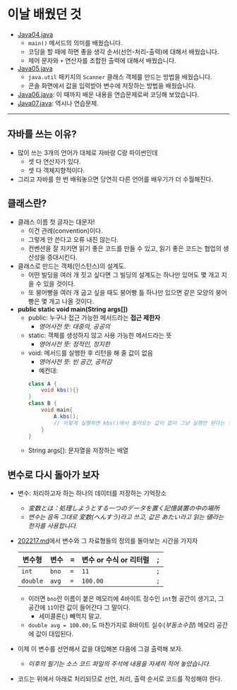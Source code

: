# 이날 배웠던 것

- [Java04.java](/221011-_JAVA/22-10/221018/javastudy56/javastudy/src/javastudy/Java04.java)
    - `main()` 메서드의 의미를 배웠습니다.
    - 코딩을 할 때에 하면 좋을 생각 순서(선언-처리-출력)에 대해서 배웠습니다.
    - 제어 문자와 `+` 연산자를 조합한 출력에 대해서 배웠습니다.
- [Java05.java](/221011-_JAVA/22-10/221018/javastudy56/javastudy/src/javastudy/Java05.java)
    - `java.util` 패키지의 `Scanner` 클래스 객체를 만드는 방법을 배웠습니다.
    - 콘솔 화면에서 값을 입력받아 변수에 저장하는 방법을 배웠습니다.
- [Java06.java](/221011-_JAVA/22-10/221018/javastudy56/javastudy/src/javastudy/Java06.java): 이 때까지 배운 내용을 연습문제로써 코딩해 보았습니다.
- [Java07.java](/221011-_JAVA/22-10/221018/javastudy56/javastudy/src/javastudy/Java07.java): 역시나 연습문제.

---

## 자바를 쓰는 이유?

- 많이 쓰는 3개의 언어가 대체로 자바랑 C랑 파이썬인데
    - 셋 다 연산자가 있다.
    - 셋 다 객체지향적이다.
- 그리고 자바를 한 번 배워놓으면 당연히 다른 언어를 배우기가 더 수월해진다.

## 클래스란?

- 클래스 이름 첫 글자는 대문자!
    - 이건 관례(convention)이다.
    - 그렇게 안 쓴다고 오류 내진 않는다.
    - 컨벤션을 잘 지키면 읽기 좋은 코드를 만들 수 있고, 읽기 좋은 코드는 협업의 생산성을 증대시킨다.
- 클래스로 만드는 객체(인스턴스)의 설계도.
    - 어떤 빌딩을 여러 개 짓고 싶다면 그 빌딩의 설계도는 하나만 있어도 몇 개고 지을 수 있을 것이다.
    - 또 붕어빵을 여러 개 굽고 싶을 때도 붕어빵 틀 하나만 있으면 같은 모양의 붕어빵은 몇 개고 나올 것이다.
- **public static void main(String args[])**
    - public: 누구나 접근 가능한 메서드라는 **접근 제한자**
        - *영어사전 뜻: 대중의, 공공의*
    - static: 객체를 생성하지 않고 사용 가능한 메서드라는 뜻
        - *영어사전 뜻: 정적인, 정지한*
    - void: 메서드를 실행한 후 리턴을 해 줄 값이 없음
        - *영어사전 뜻: 빈 공간, 공허감*
        - 예컨대:
        ```java
        class A {
            void kbs(){}
        }
        class B {
            void main{
                A.kbs();
                // 이렇게 실행하면 kbs()에서 돌아오는 값이 없이 그냥 실행만 된다는 것
            }            
        }
        ```
    - String args[]: 문자열을 저장하는 배열

## 변수로 다시 돌아가 보자

- 변수: 처리하고자 하는 하나의 데이터를 저장하는 기억장소
    - *変数とは：処理しようとする一つのデータを置く記憶装置の中の場所*
    - *변수는 음독 그대로 変数(へんすう)라고 쓰고, 값은 あたい라고 읽는 値라는 한자를 사용합니다.*
- [202217.md](/221011-_JAVA/22-10/221017/221017.md)에서 변수와 그 자료형들의 정의를 돌아보는 시간을 가지자

    | 변수형 | 변수 | = | 변수 or 수식 or 리터럴 | ; |
    |---|---|---|---|---|
    | `int` | `bno` | `=` | `11` | `;` |
    | `double` | `avg` | `=` | `100.00` | `;` |

    - 이러면 `bno`란 이름이 붙은 메모리에 4바이트 정수인 `int`형 공간이 생기고, 그 공간에 `11`이란 값이 들어간다 그 말이다.
        - 세미콜론(;) 빼먹지 말고.
    - `double avg = 100.00;`도 마찬가지로 8바이트 실수(*부동소수점*) 메모리 공간에 값이 대입된다.

- 이제 이 변수를 선언해서 값을 대입해본 다음에 그걸 출력해 보자.
    - *이후의 필기는 소스 코드 파일의 주석에 내용을 자세히 적어 놓았습니다.*
- 코드는 위에서 아래로 처리되므로 선언, 처리, 출력 순서로 코드를 작성해야 한다.
